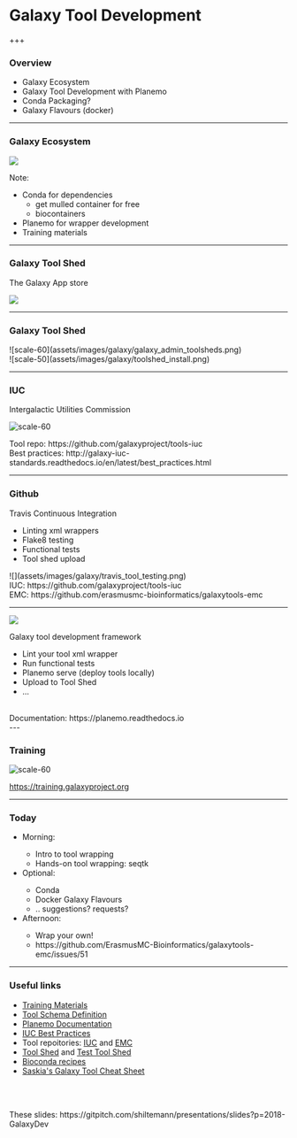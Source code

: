 # Galaxy Tool Development


+++

### Overview

- Galaxy Ecosystem
- Galaxy Tool Development with Planemo
- Conda Packaging?
- Galaxy Flavours (docker)

---

### Galaxy Ecosystem

![](assets/images/galaxy/galaxy_ecosystem.png)

Note:
- Conda for dependencies
  - get mulled container for free
  - biocontainers
- Planemo for wrapper development
- Training materials

---

### Galaxy Tool Shed

The Galaxy App store

![](assets/images/galaxy/toolshed_screenshot.png)


---

### Galaxy Tool Shed

<div>
![scale-60](assets/images/galaxy/galaxy_admin_toolsheds.png)
</div>
<div>
![scale-50](assets/images/galaxy/toolshed_install.png)
</div>

---

### IUC

Intergalactic Utilities Commission

![scale-60](assets/images/galaxy/iuc.png)

<div class="small">
Tool repo: https://github.com/galaxyproject/tools-iuc <br>
Best practices: http://galaxy-iuc-standards.readthedocs.io/en/latest/best_practices.html
</div>

---

### Github

<div class="block">
<div class="left">

Travis Continuous Integration
<br>
<ul>
<li>Linting xml wrappers</li>
<li>Flake8 testing</li>
<li>Functional tests</li>
<li>Tool shed upload</li>
</ul>
</div>

<div class="right">
![](assets/images/galaxy/travis_tool_testing.png)
</div>
</div>

<div class="bottom small">
IUC: https://github.com/galaxyproject/tools-iuc
<br>
EMC: https://github.com/erasmusmc-bioinformatics/galaxytools-emc
</div>

---

![](assets/images/galaxy/planemo_logo.png)

Galaxy tool development framework
- Lint your tool xml wrapper
- Run functional tests
- Planemo serve (deploy tools locally)
- Upload to Tool Shed
- ...

<br>
<div class="bottom">
Documentation: https://planemo.readthedocs.io
</div>
---

### Training

![scale-60](assets/images/galaxy/training_materials_website.png)

https://training.galaxyproject.org

---

### Today

<div class="leftalign">
<ul>
<li>Morning:</li>
 <ul>
  <li>Intro to tool wrapping </li>
  <li> Hands-on tool wrapping: seqtk </li>
 </ul>
<li>Optional:</li>
 <ul>
  <li> Conda </li>
  <li> Docker Galaxy Flavours </li>
  <li> .. suggestions? requests? </li>
 </ul>
<li>Afternoon:</li>
 <ul>
  <li> Wrap your own! </li>
  <li> https://github.com/ErasmusMC-Bioinformatics/galaxytools-emc/issues/51 </li>
 </ul>
</ul>
</div>

---

### Useful links

- [Training Materials](https://training.galaxyproject.org)
- [Tool Schema Definition](https://docs.galaxyproject.org/en/latest/dev/schema.html)
- [Planemo Documentation](https://planemo.readthedocs.io/en/latest/)
- [IUC Best Practices](http://galaxy-iuc-standards.readthedocs.io/en/latest/best_practices.html)
- Tool repoitories: [IUC](https://github.com/galaxyproject/tools-iuc) and [EMC](https://github.com/ErasmusMC-Bioinformatics/galaxytools-emc)
- [Tool Shed](https://toolshed.g2.bx.psu.edu/) and [Test Tool Shed](https://testtoolshed.g2.bx.psu.edu/)
- [Bioconda recipes](https://github.com/bioconda/bioconda-recipes)
- [Saskia's Galaxy Tool Cheat Sheet](https://github.com/shiltemann/cheatsheets/blob/master/galaxy-tools.md)

<br><br>
<div class="bottom small">These slides: https://gitpitch.com/shiltemann/presentations/slides?p=2018-GalaxyDev</div>


